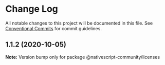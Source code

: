 # Change Log

All notable changes to this project will be documented in this file.
See [Conventional Commits](https://conventionalcommits.org) for commit guidelines.

## 1.1.2 (2020-10-05)

**Note:** Version bump only for package @nativescript-community/licenses
